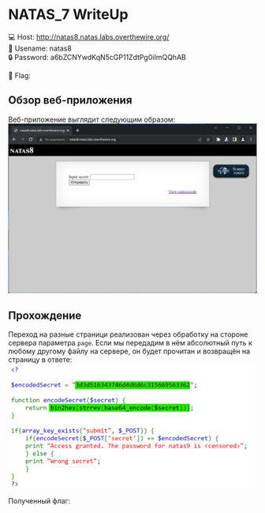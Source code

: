 # NATAS_7 WriteUp
:computer: Host: http://natas8.natas.labs.overthewire.org/  
:bust_in_silhouette: Usename: natas8  
:lock: Password: a6bZCNYwdKqN5cGP11ZdtPg0iImQQhAB

:triangular_flag_on_post: Flag: 

## Обзор веб-приложения
Веб-приложение выглядит следующим образом:
![Скриншот веб-приложения](./img/natas8/natas8_0.png)

## Прохождение
Переход на разные страници реализован через обработку на стороне сервера параметра ``page``. Если мы передадим в нём абсолютный путь к любому другому файлу на сервере, он будет прочитан и возвращён на страницу в ответе:
![Выгрузка /etc/passwd](img/natas8/natas8_3.png)

Полученный флаг: 
